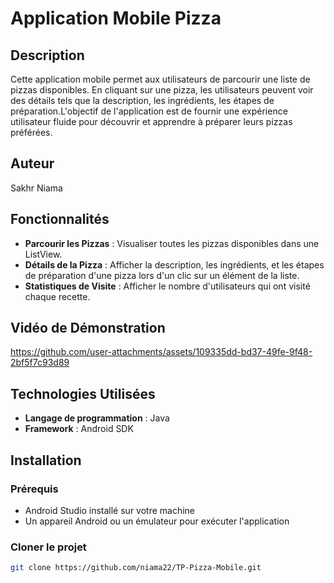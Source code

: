 # Application Mobile Pizza

## Description

Cette application mobile permet aux utilisateurs de parcourir une liste de pizzas disponibles. En cliquant sur une pizza, les utilisateurs peuvent voir des détails tels que la description, les ingrédients, les étapes de préparation.L'objectif de l'application est de fournir une expérience utilisateur fluide pour découvrir et apprendre à préparer leurs pizzas préférées.

## Auteur
Sakhr Niama

## Fonctionnalités

- **Parcourir les Pizzas** : Visualiser toutes les pizzas disponibles dans une ListView.
- **Détails de la Pizza** : Afficher la description, les ingrédients, et les étapes de préparation d'une pizza lors d'un clic sur un élément de la liste.
- **Statistiques de Visite** : Afficher le nombre d'utilisateurs qui ont visité chaque recette.

## Vidéo de Démonstration

https://github.com/user-attachments/assets/109335dd-bd37-49fe-9f48-2bf5f7c93d89


## Technologies Utilisées

- **Langage de programmation** : Java
- **Framework** : Android SDK

## Installation

### Prérequis

- Android Studio installé sur votre machine
- Un appareil Android ou un émulateur pour exécuter l'application

### Cloner le projet

```bash
git clone https://github.com/niama22/TP-Pizza-Mobile.git
